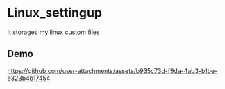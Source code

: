 # Linux_settingup

It storages my linux custom files

## Demo

https://github.com/user-attachments/assets/b935c73d-f9da-4ab3-b1be-e323b4b17454


